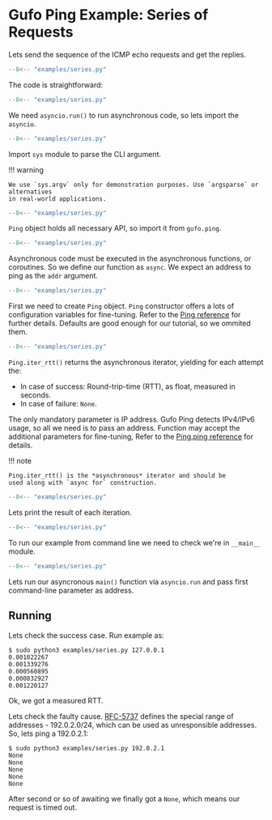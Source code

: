# Gufo Ping Example: Series of Requests

Lets send the sequence of the ICMP echo requests and get the
replies.

```  py title="series.py" linenums="1"
--8<-- "examples/series.py"
```

The code is straightforward:

```  py title="series.py" linenums="1" hl_lines="1"
--8<-- "examples/series.py"
```

We need `asyncio.run()` to run asynchronous code, so lets import the `asyncio`.

```  py title="series.py" linenums="1" hl_lines="2"
--8<-- "examples/series.py"
```

Import `sys` module to parse the CLI argument.

!!! warning

    We use `sys.argv` only for demonstration purposes. Use `argsparse` or alternatives
    in real-world applications.

```  py title="series.py" linenums="1" hl_lines="4"
--8<-- "examples/series.py"
```

`Ping` object holds all necessary API, so import it from `gufo.ping`.

```  py title="series.py" linenums="1" hl_lines="7"
--8<-- "examples/series.py"
```

Asynchronous code must be executed in the asynchronous functions, or coroutines.
So we define our function as `async`. We expect an address to ping as the
`addr` argument.

```  py title="series.py" linenums="1" hl_lines="8"
--8<-- "examples/series.py"
```

First we need to create `Ping` object. `Ping` constructor offers a lots
of configuration variables for fine-tuning. Refer to the 
[Ping reference](../reference/gufo/ping/ping.md#gufo.ping.ping.Ping)
for further details. Defaults are good enough for our tutorial, so
we ommited them.

```  py title="series.py" linenums="1" hl_lines="9"
--8<-- "examples/series.py"
```

`Ping.iter_rtt()` returns the asynchronous iterator, yielding for each attempt the:

* In case of success: Round-trip-time (RTT), as float, measured in seconds.
* In case of failure: `None`.

The only mandatory parameter is IP address.
Gufo Ping detects IPv4/IPv6 usage, so all we need is to pass an address.
Function may accept the additional parameters for fine-tuning,
Refer to the
[Ping.ping reference](../reference/gufo/ping/ping.md#gufo.ping.ping.Ping.iter_rtt)
for details.

!!! note

    Ping.iter_rtt() is the *asynchronous* iterator and should be
    used along with `async for` construction.

```  py title="series.py" linenums="1" hl_lines="10"
--8<-- "examples/series.py"
```

Lets print the result of each iteration.

```  py title="series.py" linenums="1" hl_lines="13"
--8<-- "examples/series.py"
```

To run our example from command line we need to check
we're in `__main__` module.

```  py title="series.py" linenums="1" hl_lines="14"
--8<-- "examples/series.py"
```

Lets run our asyncronous `main()` function via `asyncio.run`
and pass first command-line parameter as address.

## Running

Lets check the success case. Run example as:

```
$ sudo python3 examples/series.py 127.0.0.1
0.001022267
0.001339276
0.000560895
0.000832927
0.001220127

```

Ok, we got a measured RTT.

Lets check the faulty cause. [RFC-5737][RFC-5737] defines the special range
of addresses - 192.0.2.0/24, which can be used as unresponsible addresses.
So, lets ping a 192.0.2.1:

```
$ sudo python3 examples/series.py 192.0.2.1
None
None
None
None
None
```

After second or so of awaiting we finally got a `None`, which means our
request is timed out.

[RFC-5737]: https://datatracker.ietf.org/doc/html/rfc5737
